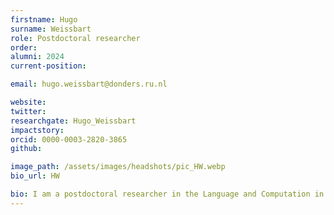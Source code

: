 ```yaml
---
firstname: Hugo
surname: Weissbart
role: Postdoctoral researcher
order:
alumni: 2024
current-position:

email: hugo.weissbart@donders.ru.nl

website:
twitter:
researchgate: Hugo_Weissbart
impactstory:
orcid: 0000-0003-2820-3865
github:

image_path: /assets/images/headshots/pic_HW.webp
bio_url: HW

bio: I am a postdoctoral researcher in the Language and Computation in Neural System group at the DCCN. My interest for language processing grew during my PhD at Imperial College London and from a general interest in information processing in dynamical systems. My research focused primarily in the predictive aspect of language processing, and how we could extract robust measures underpinning speech comprehension from continuous EEG recordings. Currently, building on this previous work, I am developing analysis methods to assess how composition of structures and meaning arose during naturalistic comprehension. Departing from MEG and EEG activity, a focus on oscillatory and spectro-temporal dynamics will foster the development of computational models to discover putative mechanisms for composition in the brain.
---
```

